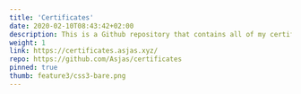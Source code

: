 ```yaml
---
title: 'Certificates'
date: 2020-02-10T08:43:42+02:00
description: This is a Github repository that contains all of my certificates and Nanodegree that I have earned.
weight: 1
link: https://certificates.asjas.xyz/
repo: https://github.com/Asjas/certificates
pinned: true
thumb: feature3/css3-bare.png
---
```

